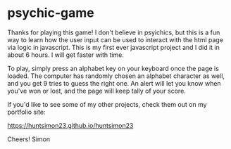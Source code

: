 # psychic-game

Thanks for playing this game!  I don't believe in psyichics, but this is a fun way to learn how the user input can be used to interact with the html page via logic in javascript.  This is my first ever javascript project and I did it in about 6 hours.  I will get faster with time.

To play, simply press an alphabet key on your keyboard once the page is loaded.  The computer has randomly chosen an alphabet character as well, and you get 9 tries to guess the right one.  An alert will let you know when you've won or lost, and the page will keep tally of your score.  

If you'd like to see some of my other projects, check them out on my portfolio site: 

https://huntsimon23.github.io/huntsimon23

Cheers!
Simon

